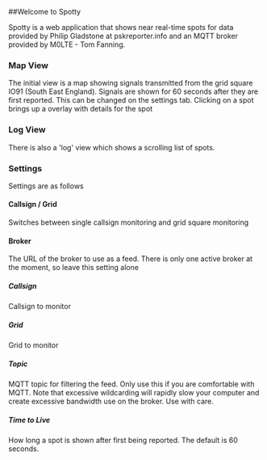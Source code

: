 ##Welcome to Spotty

Spotty is a web application that shows near real-time spots for data provided by Philip Gladstone at pskreporter.info and an MQTT broker provided by M0LTE - Tom Fanning.

### Map View
The initial view is a map showing signals transmitted from the grid square IO91 (South East England). Signals are shown for 60 seconds after they are first reported. This can be changed on the settings tab.
Clicking on a spot brings up a overlay with details for the spot

### Log View
There is also a 'log' view which shows a scrolling list of spots.

### Settings
Settings are as follows
#### Callsign / Grid
Switches between single callsign monitoring and grid square monitoring
#### Broker
The URL of the broker to use as a feed. There is only one active broker at the moment, so leave this setting alone
##### Callsign
Callsign to monitor
##### Grid
Grid to monitor
##### Topic
MQTT topic for filtering the feed. Only use this if you are comfortable with MQTT. Note that excessive wildcarding will rapidly slow your computer and create excessive bandwidth use on the broker. Use with care.
##### Time to Live
How long a spot is shown after first being reported. The default is 60 seconds.


